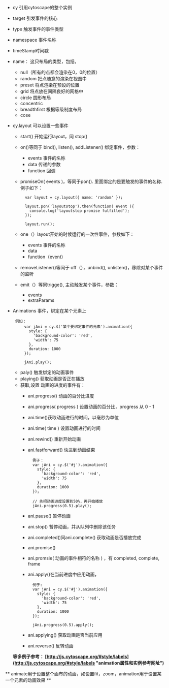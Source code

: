 * cy 引用cytoscape的整个实例
* target 引发事件的核心
* type 触发事件的事件类型
* namespace 事件名称
* timeStamp时间戳
* name： 这只布局的类型，包括，
	* null（所有的点都会渲染在0，0的位置）
	* random 把点随意的渲染在视图中
	* preset 将点渲染在预设的位置
	* grid 将点放在间隔良好的网格中
	* circle 圆形布局
	* concentric 
	* breadthfirst 根据等级制度布局
	* cose 
* cy.layout 可以设置一些事件 
	* start() 开始运行layout，同 stop()
	* on()等同于 bind(), listen(), addListener() 绑定事件，参数：
		* events 事件的名称
		* data 传递的参数
		* function 回调
	* promiseOn( events )，等同于pon(). 里面绑定的是要触发的事件的名称.例子如下：

			var layout = cy.layout({ name: 'random' });
	
			layout.pon('layoutstop').then(function( event ){
			  console.log('layoutstop promise fulfilled');
			});
			
			layout.run();
	*  one（）layout开始的时候运行的一次性事件，参数如下：
		*  events 事件的名称
		*  data
		*  function（event）
	*  removeListener()等同于 off（），unbind(), unlisten()，移除对某个事件的监听
	*  emit（）等同trigge(), 主动触发某个事件，参数：
		*  events
		*  extraParams 
*  Animations 事件，绑定在某个元素上

		例如： 
			var jAni = cy.$('某个要绑定事件的元素').animation({
			  style: {
			    'background-color': 'red',
			    'width': 75
			  },
			  duration: 1000
			});
			
			jAni.play();
	* paly() 触发绑定的动画事件	
	* playing() 获取动画是否正在播放
	* 获取,设置 动画的进度的事件有：
		* ani.progress() 动画的百分比进度
		* ani.progress( progress ) 设置动画的百分比，progress 从 0 - 1
		* ani.time()获取动画进行的时间，以毫秒为单位
		* ani.time( time ) 设置动画进行的时间
		* ani.rewind() 重新开始动画
		* ani.fastforward() 快进到动画结束

				例子： 
				var jAni = cy.$('#j').animation({
				  style: {
				    'background-color': 'red',
				    'width': 75
				  },
				  duration: 1000
				});
				
				// 先把动画进度设置到50%，再开始播放
				jAni.progress(0.5).play();
		* ani.pause() 暂停动画
		* ani.stop() 暂停动画，并从队列中删除该任务
		* ani.completed()同ani.complete() 获取动画是否播放完成
		* ani.promise() 
		* ani.promsie( 动画的事件相符的名称 ) ，有 completed, complete, frame
		* ani.apply()在当前进度中应用动画，
		
			 	例子:
				var jAni = cy.$('#j').animation({
				  style: {
				    'background-color': 'red',
				    'width': 75
				  },
				  duration: 1000
				});
				
				jAni.progress(0.5).apply();
		* ani.applying() 获取动画是否当前应用
		* ani.reverse() 反转动画
		
	**等多例子参考： [http://js.cytoscape.org/#style/labels](http://js.cytoscape.org/#style/labels "animation属性和实例参考网址")**

** animate用于设置整个画布的动画，如设置fit，zoom，animation用于设置某一个元素的动画效果 **
